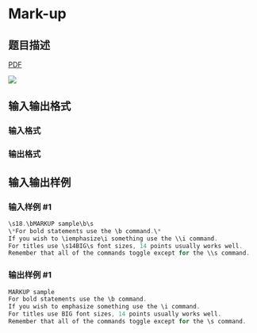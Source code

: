 # Mark-up

## 题目描述

[problemUrl]: https://uva.onlinejudge.org/index.php?option=com_onlinejudge&Itemid=8&category=5&page=show_problem&problem=327

[PDF](https://uva.onlinejudge.org/external/3/p391.pdf)

![](https://cdn.luogu.com.cn/upload/vjudge_pic/UVA391/1bf9a7c05a637525e4816bdf1246c67c23357cdb.png)

## 输入输出格式

### 输入格式

### 输出格式

## 输入输出样例

### 输入样例 #1

```cpp
\s18.\bMARKUP sample\b\s
\*For bold statements use the \b command.\*
If you wish to \iemphasize\i something use the \\i command.
For titles use \s14BIG\s font sizes, 14 points usually works well.
Remember that all of the commands toggle except for the \\s command.
```


### 输出样例 #1

```cpp
MARKUP sample
For bold statements use the \b command.
If you wish to emphasize something use the \i command.
For titles use BIG font sizes, 14 points usually works well.
Remember that all of the commands toggle except for the \s command.
```


